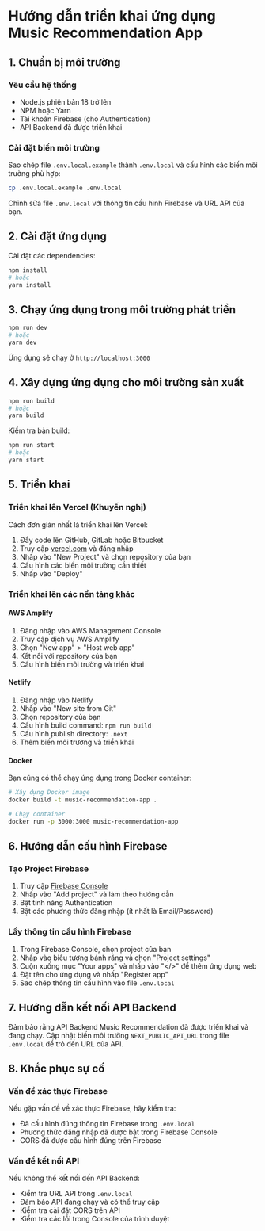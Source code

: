 # Hướng dẫn triển khai ứng dụng Music Recommendation App

## 1. Chuẩn bị môi trường

### Yêu cầu hệ thống
- Node.js phiên bản 18 trở lên
- NPM hoặc Yarn
- Tài khoản Firebase (cho Authentication)
- API Backend đã được triển khai

### Cài đặt biến môi trường
Sao chép file `.env.local.example` thành `.env.local` và cấu hình các biến môi trường phù hợp:

```bash
cp .env.local.example .env.local
```

Chỉnh sửa file `.env.local` với thông tin cấu hình Firebase và URL API của bạn.

## 2. Cài đặt ứng dụng

Cài đặt các dependencies:

```bash
npm install
# hoặc
yarn install
```

## 3. Chạy ứng dụng trong môi trường phát triển

```bash
npm run dev
# hoặc
yarn dev
```

Ứng dụng sẽ chạy ở `http://localhost:3000`

## 4. Xây dựng ứng dụng cho môi trường sản xuất

```bash
npm run build
# hoặc
yarn build
```

Kiểm tra bản build:

```bash
npm run start
# hoặc
yarn start
```

## 5. Triển khai

### Triển khai lên Vercel (Khuyến nghị)

Cách đơn giản nhất là triển khai lên Vercel:

1. Đẩy code lên GitHub, GitLab hoặc Bitbucket
2. Truy cập [vercel.com](https://vercel.com) và đăng nhập
3. Nhấp vào "New Project" và chọn repository của bạn
4. Cấu hình các biến môi trường cần thiết
5. Nhấp vào "Deploy"

### Triển khai lên các nền tảng khác

#### AWS Amplify

1. Đăng nhập vào AWS Management Console
2. Truy cập dịch vụ AWS Amplify
3. Chọn "New app" > "Host web app"
4. Kết nối với repository của bạn
5. Cấu hình biến môi trường và triển khai

#### Netlify

1. Đăng nhập vào Netlify
2. Nhấp vào "New site from Git"
3. Chọn repository của bạn
4. Cấu hình build command: `npm run build`
5. Cấu hình publish directory: `.next`
6. Thêm biến môi trường và triển khai

#### Docker

Bạn cũng có thể chạy ứng dụng trong Docker container:

```bash
# Xây dựng Docker image
docker build -t music-recommendation-app .

# Chạy container
docker run -p 3000:3000 music-recommendation-app
```

## 6. Hướng dẫn cấu hình Firebase

### Tạo Project Firebase

1. Truy cập [Firebase Console](https://console.firebase.google.com/)
2. Nhấp vào "Add project" và làm theo hướng dẫn
3. Bật tính năng Authentication
4. Bật các phương thức đăng nhập (ít nhất là Email/Password)

### Lấy thông tin cấu hình Firebase

1. Trong Firebase Console, chọn project của bạn
2. Nhấp vào biểu tượng bánh răng và chọn "Project settings"
3. Cuộn xuống mục "Your apps" và nhấp vào "</>" để thêm ứng dụng web
4. Đặt tên cho ứng dụng và nhấp "Register app"
5. Sao chép thông tin cấu hình vào file `.env.local`

## 7. Hướng dẫn kết nối API Backend

Đảm bảo rằng API Backend Music Recommendation đã được triển khai và đang chạy. Cập nhật biến môi trường `NEXT_PUBLIC_API_URL` trong file `.env.local` để trỏ đến URL của API.

## 8. Khắc phục sự cố

### Vấn đề xác thực Firebase

Nếu gặp vấn đề về xác thực Firebase, hãy kiểm tra:
- Đã cấu hình đúng thông tin Firebase trong `.env.local`
- Phương thức đăng nhập đã được bật trong Firebase Console
- CORS đã được cấu hình đúng trên Firebase

### Vấn đề kết nối API

Nếu không thể kết nối đến API Backend:
- Kiểm tra URL API trong `.env.local`
- Đảm bảo API đang chạy và có thể truy cập
- Kiểm tra cài đặt CORS trên API
- Kiểm tra các lỗi trong Console của trình duyệt
